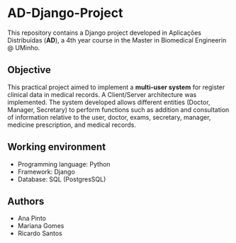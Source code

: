 # AD-Django-Project

This repository contains a Django project developed in Aplicações Distribuídas (**AD**), a 4th year course in the Master in Biomedical Engineerin @ UMinho.

## Objective

This practical project aimed to implement a **multi-user system** for register clinical data in medical records. A Client/Server architecture was implemented. 
The system developed allows different entities (Doctor, Manager, Secretary) to perform functions such as addition and consultation of information relative to the user, doctor, exams, secretary, manager, medicine prescription, and medical records.


## Working environment

* Programming language: Python
* Framework: Django
* Database: SQL (PostgresSQL)

## Authors
- Ana Pinto
- Mariana Gomes
- Ricardo Santos
